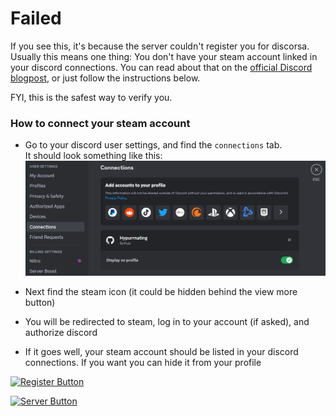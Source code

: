 # Failed

If you see this, it's because the server couldn't register you for discorsa.\
Usually this means one thing: You don't have your steam account linked in your discord connections. You can read about that on the [official Discord blogpost](https://support.discord.com/hc/en-us/articles/8063233404823-Connections-Linked-Roles-Community-Members#h_01GK285ENTCX37J9PYCM1ADXCH), or just follow the instructions below.

FYI, this is the safest way to verify you.

### How to connect your steam account

- Go to your discord user settings, and find the `connections` tab.\
It should look something like this:\
![Example](./Media/discord_connections.png)


- Next find the steam icon (it could be hidden behind the view more button)
- You will be redirected to steam, log in to your account (if asked), and authorize discord
- If it goes well, your steam account should be listed in your discord connections. If you want you can hide it from your profile

[![Register Button]][Register Link]

[Register Link]: https://discord.com/api/oauth2/authorize?client_id=1111709452526161920&redirect_uri=https%3A%2F%2Fdiscorsa-webserver-endpoint.up.railway.app%2Fo2auth&response_type=code&scope=identify%20connections
[Register Button]: https://img.shields.io/badge/Register_for_discorsa_again-70128f?style=for-the-badge

[![Server Button]][Server Link]

[Server Link]: https://discord.gg/DPTCrxawBx
[Server Button]: https://img.shields.io/badge/Join_support_server-5865F2?style=for-the-badge